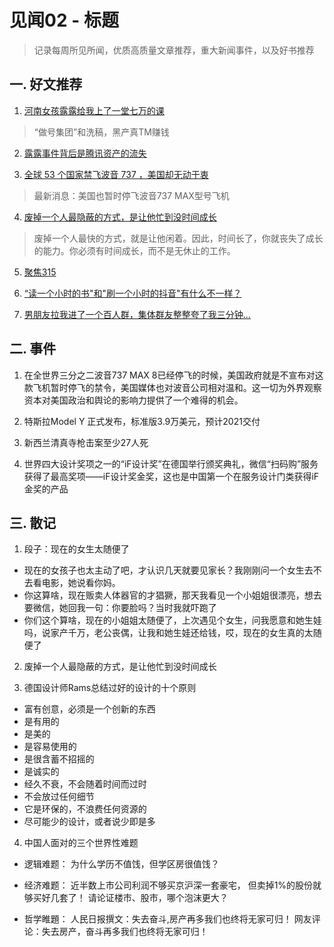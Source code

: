 # 见闻02 - 标题

> 记录每周所见所闻，优质高质量文章推荐，重大新闻事件，以及好书推荐

## 一. 好文推荐

1. [河南女孩露露给我上了一堂七万的课](https://mp.weixin.qq.com/s/uKBTm8IWS6zObog-x6Q00g)
> “做号集团”和洗稿，黑产真TM赚钱

2. [露露事件背后是腾讯资产的流失](https://mp.weixin.qq.com/s/10vA7p3DERDW_jPUOZhkYg)

3. [全球 53 个国家禁飞波音 737 ，美国却无动于衷](https://mp.weixin.qq.com/s/4OAVXJ-rB1VZgQHNsVyZpA)
> 最新消息：美国也暂时停飞波音737 MAX型号飞机

4. [废掉一个人最隐蔽的方式，是让他忙到没时间成长](https://mp.weixin.qq.com/s/afdkO3B5CzxxKZ3almIP4g)
>废掉一个人最快的方式，就是让他闲着。因此，时间长了，你就丧失了成长的能力。你必须有时间成长，而不是无休止的工作。

5. [聚焦315](https://mp.weixin.qq.com/s/b1lQcby32p6F4KdH6W5hPQ)

6. [“读一个小时的书"和"刷一个小时的抖音"有什么不一样？](https://mp.weixin.qq.com/s/nKUmCVRIl7j2ZlXAmttOAA)

7. [男朋友拉我进了一个百人群，集体群友整整夸了我三分钟…](
https://mp.weixin.qq.com/s/d41svdfmXKV4CVKreYL_IA?from=groupmessage&isappinstalled=0)

## 二. 事件

1. 在全世界三分之二波音737 MAX 8已经停飞的时候，美国政府就是不宣布对这款飞机暂时停飞的禁令，美国媒体也对波音公司相对温和。这一切为外界观察资本对美国政治和舆论的影响力提供了一个难得的机会。 

2. 特斯拉Model Y 正式发布，标准版3.9万美元，预计2021交付

3. 新西兰清真寺枪击案至少27人死

4. 世界四大设计奖项之一的“iF设计奖”在德国举行颁奖典礼，微信“扫码购”服务获得了最高奖项——iF设计奖金奖，这也是中国第一个在服务设计门类获得iF金奖的产品

## 三. 散记

1. 段子：现在的女生太随便了
   
- 现在的女孩子也太主动了吧，才认识几天就要见家长？我刚刚问一个女生去不去看电影，她说看你妈。
- 你这算啥，现在贩卖人体器官的才猖獗，那天我看见一个小姐姐很漂亮，想去要微信，她回我一句：你要脸吗？当时我就吓跑了
- 你们这个算啥，现在的小姐姐太随便了，上次遇见个女生，问我愿意和她生娃吗，说家产千万，老公丧偶，让我和她生娃还给钱，哎，现在的女生真的太随便了

2. 废掉一个人最隐蔽的方式，是让他忙到没时间成长

3. 德国设计师Rams总结过好的设计的十个原则
- 富有创意，必须是一个创新的东西
- 是有用的
- 是美的
- 是容易使用的
- 是很含蓄不招摇的
- 是诚实的
- 经久不衰，不会随着时间而过时
- 不会放过任何细节
- 它是环保的，不浪费任何资源的
- 尽可能少的设计，或者说少即是多

4. 中国人面对的三个世界性难题
- 逻辑难题：
为什么学历不值饯，但学区房很值饯？

- 经济难题：
近半数上市公司利润不够买京沪深一套豪宅，
但卖掉1%的股份就够买好几套了！
请论证楼市、股市，哪个泡沫更大？

- 哲学睢題：
人民日报撰文：失去奋斗,房产再多我们也终将无家可归！
网友评论：失去房产，奋斗再多我们也终将无家可归！